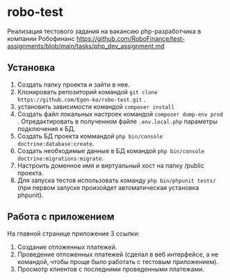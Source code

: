 # robo-test

Реализация тестового задания на вакансию php-разработчика в компании Робофинанс https://github.com/RoboFinance/test-assignments/blob/main/tasks/php_dev_assignment.md

## Установка

1. Создать папку проекта и зайти в нее.
2. Клонировать репозиторий командой `git clone https://github.com/Egen-ko/robo-test.git` .
3. установить зависимости командой `composer install`
4. Создать файл локальных настроек командой `composer dump-env prod` . Отредактировать в полученном файле `.env.local.php` параметры подключения к БД.
5. Создать БД проекта коммандой `php bin/console doctrine:database:create`.
6. Создать необходимые данные в БД командой `php bin/console doctrine:migrations:migrate`.
7. Настроить доменное имя и виртуальный хост на папку /public проекта.
8. Для запуска тестов использовать команду `php bin/phpunit tests/` (при первом запуске произойдет автоматическая установка phpunit).

## Работа с приложением

На главной странице приложение 3 ссылки:
1. Создание отложенных платежей.
2. Проведение отложенных платежей (сделал в веб интерфейсе, а не командой, чтобы проще было работать с тестовым приложением).
3. Просмотр клиентов с последними проведенными платежами.

